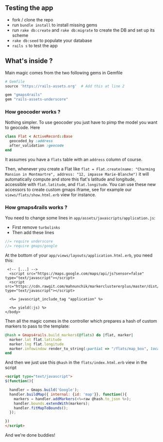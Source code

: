 ## Testing the app

- fork / clone the repo
- run `bundle install` to install missing gems
- run `rake db:create` and `rake db:migrate` to create the DB and set up its scheme
- `rake db:seed` to populate your database
- `rails s` to test the app


## What's inside ?

Main magic comes from the two following gems in Gemfile

```ruby
# Gemfile
source 'https://rails-assets.org'  # Add this at line 2

gem "gmaps4rails"
gem "rails-assets-underscore"
```

### How geocoder works ?

Nothing simpler. To use geocoder you just have to pimp the model you want to geocode. Here

```ruby
class Flat < ActiveRecord::Base
  geocoded_by :address
  after_validation :geocode
end
```

It assumes you have a `flats` table with an `address` column of course.

Then, whenever you create a Flat like `flat = Flat.create(name: "Charming Mansion in Montmartre", address: "12, impasse Marie-Blanche")` it will automatically compute and store this flat's latitude and longitude, accessible with `flat.latitude`, and `flat.longitude`. You can use these new accessors to create custom gmaps iframe, see for example our `views/flats/show.html.erb` view for instance.


### How gmaps4rails works ?

You need to change some lines in `app/assets/javascripts/application.js`:

- First remove `turbolinks`
- Then add these lines

```js
//= require underscore
//= require gmaps/google
```

At the bottom of your `app/views/layouts/application.html.erb`, you need this:

```erb
 <!-- [...] -->
  <script src="https://maps.google.com/maps/api/js?sensor=false" type="text/javascript"></script>
  <script src="https://cdn.rawgit.com/mahnunchik/markerclustererplus/master/dist/markerclusterer.min.js" type="text/javascript"></script>

  <%= javascript_include_tag "application" %>

  <%= yield(:js) %>
</body>
```

Then all the magic comes in the controller which prepares a hash of custom markers to pass to the template:

```ruby
@hash = Gmaps4rails.build_markers(@flats) do |flat, marker|
  marker.lat flat.latitude
  marker.lng flat.longitude
  marker.infowindow render_to_string(:partial => "/flats/map_box", locals: {flat: flat})
end

```


And then we just use this `@hash` in the `flats/index.html.erb` view in the script

```html
<script type="text/javascript">
$(function(){

  handler = Gmaps.build('Google');
  handler.buildMap({ internal: {id: 'map'}}, function(){
    markers = handler.addMarkers(<%=raw @hash.to_json %>);
    handler.bounds.extendWith(markers);
    handler.fitMapToBounds();
  });

})
</script>
```

And we're done buddies!

